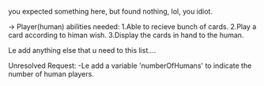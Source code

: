 you expected something here, but found nothing, lol, you idiot.

-> Player(human) abilities needed:
   1.Able to recieve bunch of cards.
   2.Play a card according to himan wish.
   3.Display the cards in hand to the human.
   
   
Le add anything else that u need to this list....

Unresolved Request:
-Le add a variable 'numberOfHumans' to indicate the number of human players.
